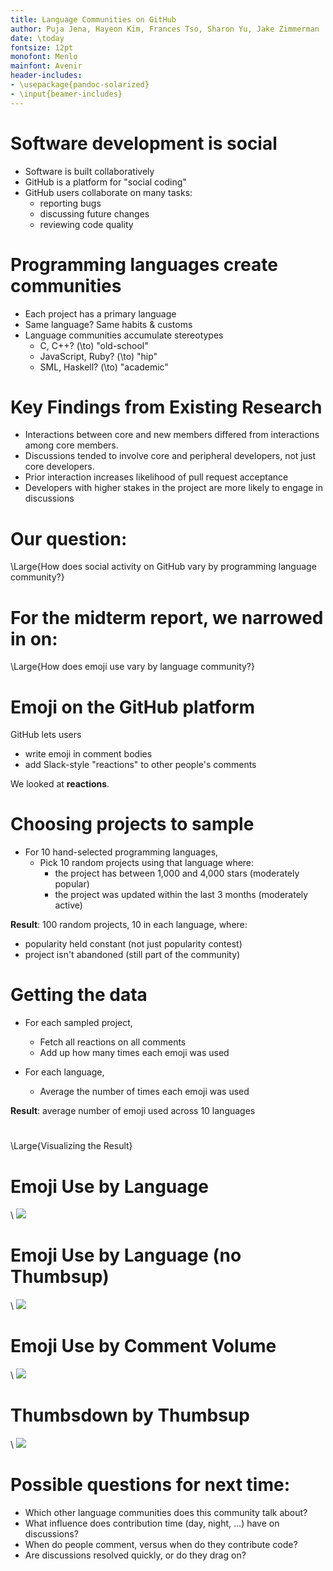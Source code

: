 ```yaml
---
title: Language Communities on GitHub
author: Puja Jena, Hayeon Kim, Frances Tso, Sharon Yu, Jake Zimmerman
date: \today
fontsize: 12pt
monofont: Menlo
mainfont: Avenir
header-includes:
- \usepackage{pandoc-solarized}
- \input{beamer-includes}
---
```


# Software development is social

- Software is built collaboratively
- GitHub is a platform for "social coding"
- GitHub users collaborate on many tasks:
    - reporting bugs
    - discussing future changes
    - reviewing code quality

# Programming languages create communities

- Each project has a primary language
- Same language? Same habits & customs
- Language communities accumulate stereotypes
    - C, C++? \(\to\) "old-school"
    - JavaScript, Ruby? \(\to\) "hip"
    - SML, Haskell? \(\to\) "academic"

# Key Findings from Existing Research

- Interactions between core and new members differed from
  interactions among core members.
- Discussions tended to involve core and peripheral
  developers, not just core developers.
- Prior interaction increases likelihood of pull request
  acceptance
- Developers with higher stakes in the project are more
  likely to engage in discussions

# Our question:

\Large{How does social activity on GitHub vary by
programming language community?}

# For the midterm report, we narrowed in on:

\Large{How does emoji use vary by language community?}

# Emoji on the GitHub platform

GitHub lets users

- write emoji in comment bodies
- add Slack-style "reactions" to other people's comments

We looked at **reactions**.

# Choosing projects to sample

- For 10 hand-selected programming languages,
    - Pick 10 random projects using that language where:
        - the project has between 1,000 and 4,000 stars
          (moderately popular)
        - the project was updated within the last 3 months
          (moderately active)

**Result**: 100 random projects, 10 in each language, where:

- popularity held constant (not just popularity contest)
- project isn't abandoned (still part of the community)

# Getting the data

- For each sampled project,
    - Fetch all reactions on all comments
    - Add up how many times each emoji was used

- For each language,
    - Average the number of times each emoji was used

**Result**: average number of emoji used across 10 languages

#

\Large{Visualizing the Result}

# Emoji Use by Language

\ ![](../results/images/emoji-use.png)

<!--
- Across all languages, "thumbs up" is very popular
- It looks like C#, Go, Haskell, and Rust use emoji the most
- Let's drill deeper...
-->

# Emoji Use by Language (no Thumbsup)

\ ![](../results/images/non-thumbsup-emoji-use.png)

<!--
- Confirmed that C#, Go, Haskell, and Rust use the most
- Surprisingly, we thought JavaScript, Python, and Ruby
  would use emoji more (based on cultural preconceptions)
- C# is strongly associated with Microsoft; didn't expect
  "corporate" community to be big on emoji
- Let's drill deeper...
-->

# Emoji Use by Comment Volume

\ ![](../results/images/emoji-use-by-comments.png)

<!--
- Of the top four (C#, Go, Haskell, Rust), only Rust has
  lots of emoji and high emoji density
- (i.e., C#, Go, and Haskell just talk a lot, and accumulate
  more emoji by nature of having longer discussions)
- C and Swift communities are people of few comments, but
  they have the 2nd and 3rd highest emoji density per
  comment! (Earlier, we thought they hardly used emoji at
  all)
- Let's drill deeper...
-->

# Thumbsdown by Thumbsup

\ ![](../results/images/thumbsdown-by-thumbsup.png)

<!--
- People generally use thumbs up proportionally to how much
  they use thumbs down. (trend line upward)
- However, Haskell people must all get along: lots of thumbs
  ups with very few thumbs downs
-->

# Possible questions for next time:

- Which other language communities does this community talk
  about?
- What influence does contribution time (day, night, ...)
  have on discussions?
- When do people comment, versus when do they contribute
  code?
- Are discussions resolved quickly, or do they drag on?



<!-- vim:tw=60 sts=4 sw=4
-->
